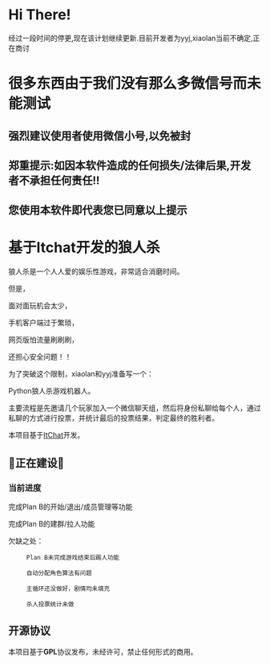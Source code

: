 # Hi There!
经过一段时间的停更,现在该计划继续更新.目前开发者为yyj,xiaolan当前不确定,正在商讨
# 很多东西由于我们没有那么多微信号而未能测试
## 强烈建议使用者使用微信小号,以免被封
## 郑重提示:如因本软件造成的任何损失/法律后果,开发者不承担任何责任!!
## 您使用本软件即代表您已同意以上提示
# 基于Itchat开发的狼人杀
狼人杀是一个人人爱的娱乐性游戏，非常适合消磨时间。

但是，

面对面玩机会太少，

手机客户端过于繁琐，

网页版怕流量刷刷刷，

还担心安全问题！！

为了突破这个限制，xiaolan和yyj准备写一个：

Python狼人杀游戏机器人。

主要流程是先邀请几个玩家加入一个微信聊天组，然后将身份私聊给每个人，通过私聊的方式进行投票，并统计最后的投票结果，判定最终的胜利者。

本项目基于[ItChat](https://github.com/littlecodersh/ItChat)开发。

## 🚧正在建设🚧
### 当前进度
完成Plan B的开始/退出/成员管理等功能

完成Plan B的建群/拉人功能

欠缺之处：

         Plan B未完成游戏结束后踢人功能

         自动分配角色算法有问题

         主循环还没做好，剧情均未填充

         杀人投票统计未做
         
## 开源协议
本项目基于**GPL**协议发布，未经许可，禁止任何形式的商用。
